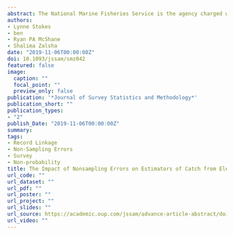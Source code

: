 ```yaml
---
abstract: The National Marine Fisheries Service is the agency charged with estimating the number of fish removed from US oceans by recreational anglers. Two surveys produce data for these estimates; one measures number of angler trips and the other fish caught per trip by species, geography, and time period. Both surveys collect data from people and have the usual sources of nonsampling error afflicting demographic surveys. Due to lack of accessibility to fishing sites, they also have additional sources such as undercoverage. The rare incidence of saltwater fishing among the general population makes the current method costly and time-consuming. Consequently, new ways of obtaining information to supplement or replace the current method are of interest. One is the electronic logbook (ELB); this approach allows anglers to self-report their catch using cellphones or other communication devices. Estimation of catch from these data are possible with estimators using capture-recapture methods, but new sources of nonsampling error are rising. In this article, we examine three sources of nonsampling error in estimators of catch and approximate their biasing effect. We illustrate the method by comparing the effects using data from an ELB study in the Gulf of Mexico.
authors:
- Lynne Stokes
- ben
- Ryan PA McShane
- Shalima Zalsha
date: "2019-11-06T00:00:00Z"
doi: 10.1093/jssam/smz042
featured: false
image:
  caption: ""
  focal_point: ""
  preview_only: false
publication: '*Journal of Survey Statistics and Methodology*'
publication_short: ""
publication_types:
- "2"
publish_Date: "2019-11-06T00:00:00Z"
summary: 
tags:
- Record Linkage
- Non-Sampling Errors
- Survey
- Non-probability
title: The Impact of Nonsampling Errors on Estimators of Catch from Electronic Reporting Systems
url_code: ""
url_dataset: ""
url_pdf: ""
url_poster: ""
url_project: ""
url_slides: ""
url_source: https://academic.oup.com/jssam/advance-article-abstract/doi/10.1093/jssam/smz042/5613864?redirectedFrom=fulltext
url_video: ""
---
```


